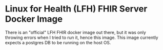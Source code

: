 # Linux for Health (LFH) FHIR Server Docker Image

There is an "official" LFH FHIR docker image out there, but it was only throwing errors when I tried to run it, hence this image.  This image currently expects a postgres DB to be running on the host OS.
